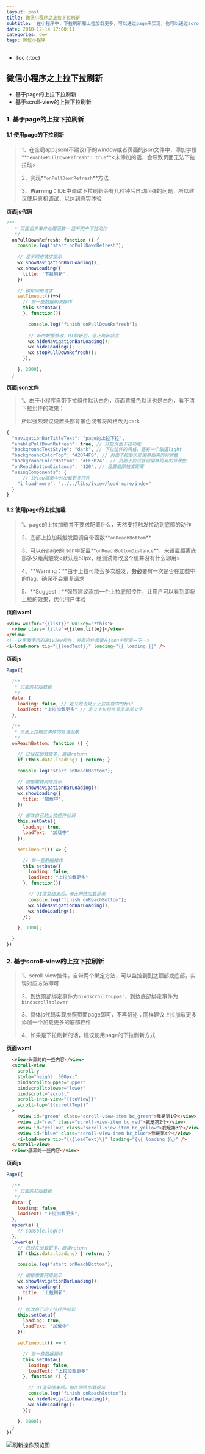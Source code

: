 ```yaml
---
layout: post
title: 微信小程序之上拉下拉刷新
subtitle: '在小程序中，下拉刷新和上拉加载更多，可以通过page来实现，也可以通过scroll-view实现'
date: 2018-12-14 17:00:11
categories: dev
tags: 微信小程序
---
```


* Toc
{:toc}

## 微信小程序之上拉下拉刷新
- 基于page的上拉下拉刷新
- 基于scroll-view的上拉下拉刷新

### 1. 基于page的上拉下拉刷新

#### 1.1 使用page的下拉刷新

> 1、在全局app.json(不建议)下的window或者页面的json文件中，添加字段**`"enablePullDownRefresh": true`**<未添加的话，会导致页面无法下拉拉动>
>
> 2、实现**`onPullDownRefresh`**方法
>
> 3、**Warning**：IDE中调试下拉刷新会有几秒钟后自动回弹的问题，所以建议使用真机调试，以达到真实体验

**页面js代码**

```js
/**
   * 页面相关事件处理函数--监听用户下拉动作
   */
  onPullDownRefresh: function () {
    console.log("start onPullDownRefresh");
      
	// 显示网络请求提示
    wx.showNavigationBarLoading();
    wx.showLoading({
      title: '下拉刷新',
    })

    // 模拟网络请求
    setTimeout(()=>{
      // 做一些数据刷洗操作
      this.setData({
      }, function(){

        console.log("finish onPullDownRefresh");
        
        // 新的数据修改，UI刷新后，停止刷新状态
        wx.hideNavigationBarLoading();
        wx.hideLoading();
        wx.stopPullDownRefresh();
      });

    }, 2000);
  }
```



**页面json文件**

> 1、由于小程序自带下拉组件默认白色，页面背景色默认也是白色，看不清下拉组件的效果；
>
> 所以强烈建议设置头部背景色或者将风格改为dark

```js
{
  "navigationBarTitleText": "page的上拉下拉",
  "enablePullDownRefresh": true, // 开启页面下拉功能
  "backgroundTextStyle": "dark", // 下拉组件的风格，还有一个取值light
  "backgroundColorTop": "#2074FB", // 页面下拉后头部偏移距离的背景色
  "backgroundColorBottom": "#FF3B24", // 页面上拉后底部偏移距离的背景色
  "onReachBottomDistance": "120", // 设置底部触发距离
  "usingComponents": {
      // iView框架中的加载更多控件
    "i-load-more": "../../libs/iview/load-more/index"
  }
}
```





#### 1.2 使用page的上拉加载

> 1、page的上拉加载并不要求配置什么，天然支持触发拉动到底部的动作
>
> 2、底部上拉加载触发回调自带函数**`onReachBottom`**
>
> 3、可以在page的json中配置**`onReachBottomDistance`**，来设置距离底部多少距离触发<默认是50px，经测试修改这个值并没有什么卵用>
>
> 4、**Warning：**由于上拉可能会多次触发，**务必**要有一次是否在加载中的flag，确保不会重复请求
>
> 5、**Suggest：**强烈建议添加一个上拉底部控件，让用户可以看到即将上拉的效果，优化用户体验


**页面wxml**

```html
<view wx:for="{{list}}" wx:key="*this">
  <view class='title'>{{item.title}}</view>
</view>
<!--这里我使用的是iView控件，外部控件需要在json中配置一下-->
<i-load-more tip="{{loadText}}" loading="{{ loading }}" />
```

**页面js**

```js
Page({

  /**
   * 页面的初始数据
   */
  data: {
    loading: false, // 定义是否处于上拉加载中的标识
    loadText: "上拉加载更多" // 定义上拉控件显示提示文字
  },

  /**
   * 页面上拉触底事件的处理函数
   */
  onReachBottom: function () {

    // 已经在加载更多，直接return
    if (this.data.loading) { return; }

    console.log("start onReachBottom");

    // 根据需要网络提示
    wx.showNavigationBarLoading();
    wx.showLoading({
      title: '加载中',
    })

    // 修改自己的上拉控件标识
    this.setData({
      loading: true,
      loadText: "加载中"
    });

    setTimeout(() => {

      // 做一些数据操作
      this.setData({
        loading: false,
        loadText: "上拉加载更多"
      }, function(){

        // UI渲染结束后，停止网络加载提示
        console.log("finish onReachBottom");
        wx.hideNavigationBarLoading();
        wx.hideLoading();
      });

    }, 3000);

  }
})
```



### 2. 基于scroll-view的上拉下拉刷新

> 1、scroll-view控件，自带两个绑定方法，可以监控到到达顶部或底部，实现对应方法即可
>
> 2、到达顶部绑定事件为`bindscrolltoupper`，到达底部绑定事件为`bindscrolltolower`
>
> 3、具体js代码实现参照页面page即可，不再赘述；同样建议上拉加载更多添加一个加载更多的底部控件
>
> 4、如果是下拉刷新的话，建议使用page的下拉刷新方式

**页面wxml**

```html
  <view>头部的的一些内容</view>
  <scroll-view
    scroll-y
    style="height: 500px;"
    bindscrolltoupper="upper"
    bindscrolltolower="lower"
    bindscroll="scroll"
    scroll-into-view="{{toView}}"
    scroll-top="{{scrollTop}}"
  >
    <view id="green" class="scroll-view-item bc_green">我是第1个</view>
    <view id="red" class="scroll-view-item bc_red">我是第2个</view>
    <view id="yellow" class="scroll-view-item bc_yellow">我是第3个</view>
    <view id="blue" class="scroll-view-item bc_blue">我是第4个</view>
    <i-load-more tip="{\{loadText}\}" loading="{\{ loading }\}" />
  </scroll-view>
  <view>底部的一些内容</view>
```

**页面js**

```js
Page({

  /**
   * 页面的初始数据
   */
  data: {
    loading: false,
    loadText: "上拉加载更多",
  },
  upper(e) {
    // console.log(e)
  },
  lower(e) {
    // 已经在加载更多，直接return
    if (this.data.loading) { return; }

    console.log("start onReachBottom");

    // 根据需要网络提示
    wx.showNavigationBarLoading();
    wx.showLoading({
      title: '上拉刷新',
    })

    // 修改自己的上拉控件标识
    this.setData({
      loading: true,
      loadText: "加载中"
    });

    setTimeout(() => {

      // 做一些数据操作
      this.setData({
        loading: false,
        loadText: "上拉加载更多"
      }, function () {

        // UI渲染结束后，停止网络加载提示
        console.log("finish onReachBottom");
        wx.hideNavigationBarLoading();
        wx.hideLoading();
      });

    }, 3000);
  }
})
```

![刷新操作预览图](/assets/article/2018/12/refresh.gif)
